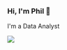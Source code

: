 ### Hi, I'm Phil 👋

I'm a Data Analyst

<img src="https://media.giphy.com/media/QxpsxQzaJ70QFCEf5U/giphy.gif"> 
